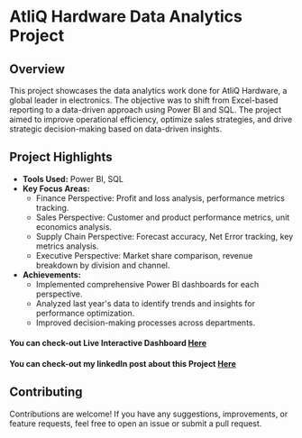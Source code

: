 # AtliQ Hardware Data Analytics Project

## Overview
This project showcases the data analytics work done for AtliQ Hardware, a global leader in electronics. The objective was to shift from Excel-based reporting to a data-driven approach using Power BI and SQL. The project aimed to improve operational efficiency, optimize sales strategies, and drive strategic decision-making based on data-driven insights.

## Project Highlights
- **Tools Used:** Power BI, SQL
- **Key Focus Areas:**
  - Finance Perspective: Profit and loss analysis, performance metrics tracking.
  - Sales Perspective: Customer and product performance metrics, unit economics analysis.
  - Supply Chain Perspective: Forecast accuracy, Net Error tracking, key metrics analysis.
  - Executive Perspective: Market share comparison, revenue breakdown by division and channel.
- **Achievements:**
  - Implemented comprehensive Power BI dashboards for each perspective.
  - Analyzed last year's data to identify trends and insights for performance optimization.
  - Improved decision-making processes across departments.

#### You can check-out Live Interactive Dashboard [Here](https://lnkd.in/gjFx9YUw)

#### You can check-out my linkedIn post about this Project [Here](https://www.linkedin.com/posts/vannali-tharun-b0ba9a152_bi360-activity-7164246336903524352-c2QR?utm_source=share&utm_medium=member_desktop)

## Contributing
Contributions are welcome! If you have any suggestions, improvements, or feature requests, feel free to open an issue or submit a pull request.

